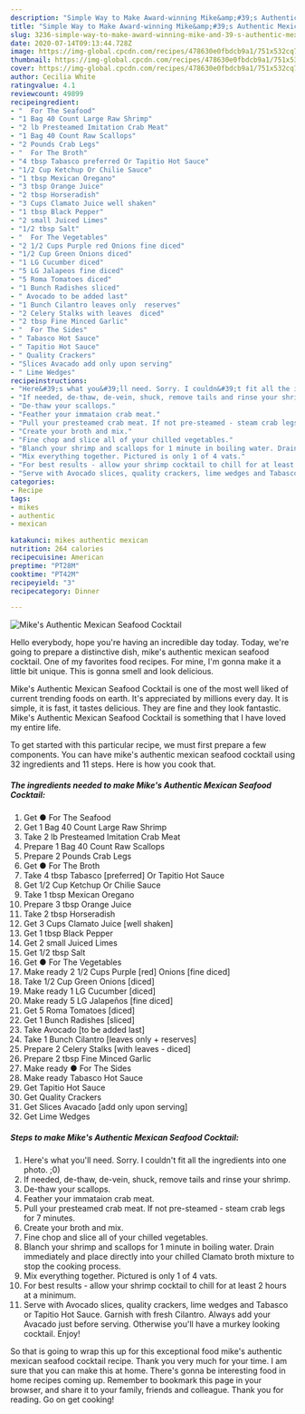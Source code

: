 ```yaml
---
description: "Simple Way to Make Award-winning Mike&amp;#39;s Authentic Mexican Seafood Cocktail"
title: "Simple Way to Make Award-winning Mike&amp;#39;s Authentic Mexican Seafood Cocktail"
slug: 3236-simple-way-to-make-award-winning-mike-and-39-s-authentic-mexican-seafood-cocktail
date: 2020-07-14T09:13:44.728Z
image: https://img-global.cpcdn.com/recipes/478630e0fbdcb9a1/751x532cq70/mikes-authentic-mexican-seafood-cocktail-recipe-main-photo.jpg
thumbnail: https://img-global.cpcdn.com/recipes/478630e0fbdcb9a1/751x532cq70/mikes-authentic-mexican-seafood-cocktail-recipe-main-photo.jpg
cover: https://img-global.cpcdn.com/recipes/478630e0fbdcb9a1/751x532cq70/mikes-authentic-mexican-seafood-cocktail-recipe-main-photo.jpg
author: Cecilia White
ratingvalue: 4.1
reviewcount: 49899
recipeingredient:
- "  For The Seafood"
- "1 Bag 40 Count Large Raw Shrimp"
- "2 lb Presteamed Imitation Crab Meat"
- "1 Bag 40 Count Raw Scallops"
- "2 Pounds Crab Legs"
- "  For The Broth"
- "4 tbsp Tabasco preferred Or Tapitio Hot Sauce"
- "1/2 Cup Ketchup Or Chilie Sauce"
- "1 tbsp Mexican Oregano"
- "3 tbsp Orange Juice"
- "2 tbsp Horseradish"
- "3 Cups Clamato Juice well shaken"
- "1 tbsp Black Pepper"
- "2 small Juiced Limes"
- "1/2 tbsp Salt"
- "  For The Vegetables"
- "2 1/2 Cups Purple red Onions fine diced"
- "1/2 Cup Green Onions diced"
- "1 LG Cucumber diced"
- "5 LG Jalapeos fine diced"
- "5 Roma Tomatoes diced"
- "1 Bunch Radishes sliced"
- " Avocado to be added last"
- "1 Bunch Cilantro leaves only  reserves"
- "2 Celery Stalks with leaves  diced"
- "2 tbsp Fine Minced Garlic"
- "  For The Sides"
- " Tabasco Hot Sauce"
- " Tapitio Hot Sauce"
- " Quality Crackers"
- "Slices Avacado add only upon serving"
- " Lime Wedges"
recipeinstructions:
- "Here&#39;s what you&#39;ll need. Sorry. I couldn&#39;t fit all the ingredients into one photo. ;0)"
- "If needed, de-thaw, de-vein, shuck, remove tails and rinse your shrimp."
- "De-thaw your scallops."
- "Feather your immataion crab meat."
- "Pull your presteamed crab meat. If not pre-steamed - steam crab legs for 7 minutes."
- "Create your broth and mix."
- "Fine chop and slice all of your chilled vegetables."
- "Blanch your shrimp and scallops for 1 minute in boiling water. Drain immediately and place directly into your chilled Clamato broth mixture to stop the cooking process."
- "Mix everything together. Pictured is only 1 of 4 vats."
- "For best results - allow your shrimp cocktail to chill for at least 2 hours at a minimum."
- "Serve with Avocado slices, quality crackers, lime wedges and Tabasco or Tapitio Hot Sauce. Garnish with fresh Cilantro. Always add your Avacado just before serving. Otherwise you&#39;ll have a murkey looking cocktail. Enjoy!"
categories:
- Recipe
tags:
- mikes
- authentic
- mexican

katakunci: mikes authentic mexican 
nutrition: 264 calories
recipecuisine: American
preptime: "PT28M"
cooktime: "PT42M"
recipeyield: "3"
recipecategory: Dinner

---
```



![Mike&#39;s Authentic Mexican Seafood Cocktail](https://img-global.cpcdn.com/recipes/478630e0fbdcb9a1/751x532cq70/mikes-authentic-mexican-seafood-cocktail-recipe-main-photo.jpg)

Hello everybody, hope you're having an incredible day today. Today, we're going to prepare a distinctive dish, mike&#39;s authentic mexican seafood cocktail. One of my favorites food recipes. For mine, I'm gonna make it a little bit unique. This is gonna smell and look delicious.

Mike&#39;s Authentic Mexican Seafood Cocktail is one of the most well liked of current trending foods on earth. It's appreciated by millions every day. It is simple, it is fast, it tastes delicious. They are fine and they look fantastic. Mike&#39;s Authentic Mexican Seafood Cocktail is something that I have loved my entire life.




To get started with this particular recipe, we must first prepare a few components. You can have mike&#39;s authentic mexican seafood cocktail using 32 ingredients and 11 steps. Here is how you cook that.

<!--inarticleads1-->

##### The ingredients needed to make Mike&#39;s Authentic Mexican Seafood Cocktail:

1. Get  ● For The Seafood
1. Get 1 Bag 40 Count Large Raw Shrimp
1. Take 2 lb Presteamed Imitation Crab Meat
1. Prepare 1 Bag 40 Count Raw Scallops
1. Prepare 2 Pounds Crab Legs
1. Get  ● For The Broth
1. Take 4 tbsp Tabasco [preferred] Or Tapitio Hot Sauce
1. Get 1/2 Cup Ketchup Or Chilie Sauce
1. Take 1 tbsp Mexican Oregano
1. Prepare 3 tbsp Orange Juice
1. Take 2 tbsp Horseradish
1. Get 3 Cups Clamato Juice [well shaken]
1. Get 1 tbsp Black Pepper
1. Get 2 small Juiced Limes
1. Get 1/2 tbsp Salt
1. Get  ● For The Vegetables
1. Make ready 2 1/2 Cups Purple [red] Onions [fine diced]
1. Take 1/2 Cup Green Onions [diced]
1. Make ready 1 LG Cucumber [diced]
1. Make ready 5 LG Jalapeños [fine diced]
1. Get 5 Roma Tomatoes [diced]
1. Get 1 Bunch Radishes [sliced]
1. Take  Avocado [to be added last]
1. Take 1 Bunch Cilantro [leaves only + reserves]
1. Prepare 2 Celery Stalks [with leaves - diced]
1. Prepare 2 tbsp Fine Minced Garlic
1. Make ready  ● For The Sides
1. Make ready  Tabasco Hot Sauce
1. Get  Tapitio Hot Sauce
1. Get  Quality Crackers
1. Get Slices Avacado [add only upon serving]
1. Get  Lime Wedges




<!--inarticleads2-->

##### Steps to make Mike&#39;s Authentic Mexican Seafood Cocktail:

1. Here&#39;s what you&#39;ll need. Sorry. I couldn&#39;t fit all the ingredients into one photo. ;0)
1. If needed, de-thaw, de-vein, shuck, remove tails and rinse your shrimp.
1. De-thaw your scallops.
1. Feather your immataion crab meat.
1. Pull your presteamed crab meat. If not pre-steamed - steam crab legs for 7 minutes.
1. Create your broth and mix.
1. Fine chop and slice all of your chilled vegetables.
1. Blanch your shrimp and scallops for 1 minute in boiling water. Drain immediately and place directly into your chilled Clamato broth mixture to stop the cooking process.
1. Mix everything together. Pictured is only 1 of 4 vats.
1. For best results - allow your shrimp cocktail to chill for at least 2 hours at a minimum.
1. Serve with Avocado slices, quality crackers, lime wedges and Tabasco or Tapitio Hot Sauce. Garnish with fresh Cilantro. Always add your Avacado just before serving. Otherwise you&#39;ll have a murkey looking cocktail. Enjoy!




So that is going to wrap this up for this exceptional food mike&#39;s authentic mexican seafood cocktail recipe. Thank you very much for your time. I am sure that you can make this at home. There's gonna be interesting food in home recipes coming up. Remember to bookmark this page in your browser, and share it to your family, friends and colleague. Thank you for reading. Go on get cooking!
